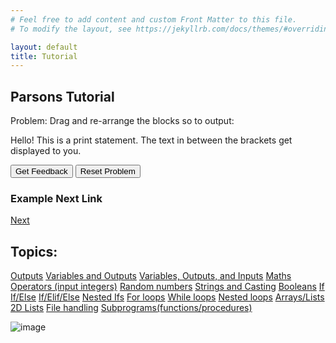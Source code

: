 ```yaml
---
# Feel free to add content and custom Front Matter to this file.
# To modify the layout, see https://jekyllrb.com/docs/themes/#overriding-theme-defaults

layout: default
title: Tutorial 
---
```

## Parsons Tutorial 
Problem:
Drag and re-arrange the blocks so to output: 

Hello!
This is a print statement.
The text in between the brackets get displayed to you.


<div id="0-sortableTrash" class="sortable-code"></div> 
<div id="0-sortable" class="sortable-code"></div> 
<div style="clear:both;"></div> 
<p> 
    <input id="0-feedbackLink" value="Get Feedback" type="button" /> 
    <input id="0-newInstanceLink" value="Reset Problem" type="button" /> 
</p> 
<script type="text/javascript"> 
(function(){
  var initial = "print(“Hello!&quot;)\n" +
    "print(“This is a print statement.&quot;)\n" +
    "print(“The text in between the brackets get displayed to you.”)";
  var parsonsPuzzle = new ParsonsWidget({
    "sortableId": "0-sortable",
    "max_wrong_lines": 0,
    "grader": ParsonsWidget._graders.LineBasedGrader,
    "exec_limit": 2500,
    "can_indent": true,
    "x_indent": 50,
    "lang": "en",
    "show_feedback": true,
    "trashId": "0-sortableTrash"
  });
  parsonsPuzzle.init(initial);
  parsonsPuzzle.shuffleLines();
  $("#0-newInstanceLink").click(function(event){ 
      event.preventDefault(); 
      parsonsPuzzle.shuffleLines(); 
  }); 
  $("#0-feedbackLink").click(function(event){ 
      event.preventDefault(); 
      parsonsPuzzle.getFeedback(); 
  }); 
})(); 
</script>

### Example Next Link
[Next](./parsons/example1.html)
## Topics:
[Outputs](./parsons/Outputs.html)
[Variables and Outputs](./parsons/Variables.html)
[Variables, Outputs, and Inputs](./parsons/Inputs.html)
[Maths Operators (input integers)](./parsons/Inputs.html)
[Random numbers](./parsons/Random.html)
[Strings and Casting](./parsons/Casting.html)
[Booleans](./parsons/Booleans.html)
[If](./parsons/If.html)
[If/Else](./parsons/Else.html)
[If/Elif/Else](./parsons/Elif.html)
[Nested Ifs](./parsons/NestedIf.html)
[For loops](./parsons/For.html)
[While loops](./parsons/While.html)
[Nested loops](./parsons/NestedLoops.html)
[Arrays/Lists](./parsons/Arrays.html)
[2D Lists](./parsons/2D.html)
[File handling](./parsons/Files.html)
[Subprograms(functions/procedures)](./parsons/Subprograms.html)
 

 
![image](https://user-images.githubusercontent.com/68385109/213919695-59481689-588f-4df1-8037-23c09f5bf6ac.png)

